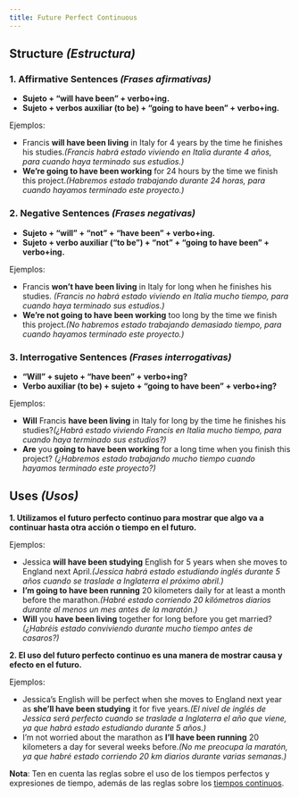 ```yaml
---
title: Future Perfect Continuous
---
```


## **Structure *(Estructura)***

### **1. Affirmative Sentences** *(Frases afirmativas)*

- **Sujeto + “will have been” + verbo+ing.**
- **Sujeto + verbos auxiliar (to be) + “going to have been” + verbo+ing.**

Ejemplos:

- Francis **will have been living** in Italy for 4 years by the time he finishes his studies.*(Francis habrá estado viviendo en Italia durante 4 años, para cuando haya terminado sus estudios.)*
- **We’re going to have been working** for 24 hours by the time we finish this project.*(Habremos estado trabajando durante 24 horas, para cuando hayamos terminado este proyecto.)*

### **2. Negative Sentences** *(Frases negativas)*

- **Sujeto + “will” + “not” + “have been” + verbo+ing.**
- **Sujeto + verbo auxiliar (“to be”) + “not” + “going to have been” + verbo+ing.**

Ejemplos:

- Francis **won’t have been living** in Italy for long when he finishes his studies. *(Francis no habrá estado viviendo en Italia mucho tiempo, para cuando haya terminado sus estudios.)*
- **We’re not going to have been working** too long by the time we finish this project.*(No habremos estado trabajando demasiado tiempo, para cuando hayamos terminado este proyecto.)*

### **3. Interrogative Sentences** *(Frases interrogativas)*

- **“Will” + sujeto + “have been” + verbo+ing?**
- **Verbo auxiliar (to be) + sujeto + “going to have been” + verbo+ing?**

Ejemplos:

- **Will** Francis **have been living** in Italy for long by the time he finishes his studies?*(¿Habrá estado viviendo Francis en Italia mucho tiempo, para cuando haya terminado sus estudios?)*
- **Are** you **going to have been working** for a long time when you finish this project? *(¿Habremos estado trabajando mucho tiempo cuando hayamos terminado este proyecto?)*

## **Uses *(Usos)***

**1. Utilizamos el futuro perfecto continuo para mostrar que algo va a continuar hasta otra acción o tiempo en el futuro.**

Ejemplos:

- Jessica **will have been studying** English for 5 years when she moves to England next April.*(Jessica habrá estado estudiando inglés durante 5 años cuando se traslade a Inglaterra el próximo abril.)*
- **I’m going to have been running** 20 kilometers daily for at least a month before the marathon.*(Habré estado corriendo 20 kilómetros diarios durante al menos un mes antes de la maratón.)*
- **Will** you **have been living** together for long before you get married?*(¿Habréis estado conviviendo durante mucho tiempo antes de casaros?)*

**2. El uso del futuro perfecto continuo es una manera de mostrar causa y efecto en el futuro.**

Ejemplos:

- Jessica’s English will be perfect when she moves to England next year as **she’ll have been studying** it for five years.*(El nivel de inglés de Jessica será perfecto cuando se traslade a Inglaterra el año que viene, ya que habrá estado estudiando durante 5 años.)*
- I’m not worried about the marathon as **I’ll have been running** 20 kilometers a day for several weeks before.*(No me preocupa la maratón, ya que habré estado corriendo 20 km diarios durante varias semanas.)*

**Nota**: Ten en cuenta las reglas sobre el uso de los tiempos perfectos y expresiones de tiempo, además de las reglas sobre los [tiempos continuos](https://www.curso-ingles.com/link/76).